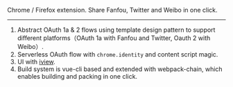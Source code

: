Chrome / Firefox extension. Share Fanfou, Twitter and Weibo in one click.

<hr class="read-more" />

1. Abstract OAuth 1a & 2 flows using template design pattern to support different platforms（OAuth 1a with Fanfou and Twitter, Oauth 2 with Weibo）.
2. Serverless OAuth flow with `chrome.identity` and content script magic.
3. UI with [iview](https://iviewui.com).
4. Build system is vue-cli based and extended with webpack-chain, which enables building and packing in one click.
